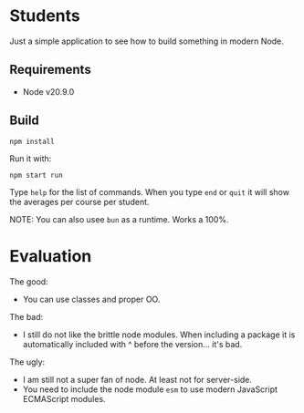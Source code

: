 # Students

Just a simple application to see how to build something in modern Node.

## Requirements

* Node v20.9.0

## Build

```
npm install
```

Run it with:

```
npm start run
```

Type `help` for the list of commands.
When you type `end` or `quit` it will show the averages per course per student.

NOTE: You can also usee `bun` as a runtime. Works a 100%.

# Evaluation

The good:

  * You can use classes and proper OO.

The bad:

  * I still do not like the brittle node modules. When including a package it is automatically included with ^ before the version... it's bad.

The ugly:

  * I am still not a super fan of node. At least not for server-side.
  * You need to include the node module `esm` to use modern JavaScript ECMAScript modules.
